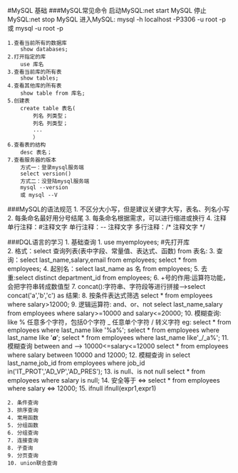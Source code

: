 #MySQL 基础
###MySQL常见命令
	启动MySQL:net start MySQL
	停止MySQL:net stop MySQL
	进入MySQL: mysql -h localhost -P3306 -u root -p
			或 mysql -u root -p

	1.查看当前所有的数据库
		show databases;
	2.打开指定的库
		use 库名
	3.查看当前库的所有表
		show tables;
	4.查看其他库的所有表
		show table from 库名;
	5.创建表
		create table 表名(
			列名 列类型；
			列名 列类型；
			...
			）
	6.查看表的结构
		desc 表名；
	7.查看服务器的版本
		方式一：登录mysql服务端
		select version()
		方式二：没登陆mysql服务端
		mysql --version
		或 mysql --V
###MySQL的语法规范
	1. 不区分大小写，但是建议关键字大写，表名、列名小写
	2. 每条命名最好用分号结尾
	3. 每条命名根据需求，可以进行缩进或换行
	4. 注释
		单行注释：#注释文字
		单行注释：-- 注释文字
		多行注释：/* 注释文字 */

###DQL语言的学习
	1. 基础查询
		1. use myemployees; #先打开库	
		2. 格式：select 查询列表(表中字段、常量值、表达式、函数) from 表名: 
		3. 查询：select last_name,salary,email from employees;
				select * from employees;
		4. 起别名：select last_name as 名 from employees;
		5. 去重:select distinct department_id from employees;
		6. +号的作用:运算符功能，会把字符串转成数值型
		7. concat():字符串、字符段等进行拼接——>select concat('a','b','c') as 结果:
		8. 按条件表达式筛选
			select * from employees where salary>12000;
		9. 逻辑运算符: and、or、not
			select last_name,salary from employees where salary>=10000 and salary<=20000;
		10. 模糊查询: like 
			% 任意多个字符，包括0个字符
			_ 任意单个字符
			/ 转义字符
			eg:
			select * from employees where last_name like '%a%';
			select * from employees where last_name like '___a___';
			select * from employees where last_name like'_/_a%';
		11. 模糊查询 between and  ——> 10000<=salary<=12000
			select * from employees where salary between 10000 and 12000;
		12. 模糊查询 in
			select last_name,job_id from employees where job_id in('IT_PROT','AD_VP','AD_PRES');
		13. is null、is not null
			select * from employees where salary is null;
		14. 安全等于 <=>
			select * from employees where salary <=> 12000;
		15. ifnull
			ifnull(expr1,expr1)

	2. 条件查询
	3. 排序查询
	4. 常用函数
	5. 分组函数
	6. 分组查询
	7. 连接查询
	8. 子查询
	9. 分页查询
	10. union联合查询